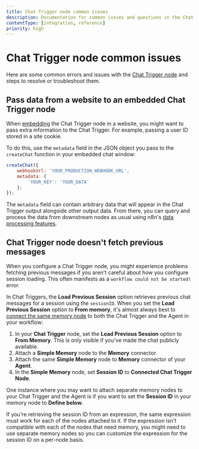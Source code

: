 ```yaml
---
title: Chat Trigger node common issues 
description: Documentation for common issues and questions in the Chat Trigger node in n8n, a workflow automation platform. Includes details of the issue and suggested solutions.
contentType: [integration, reference]
priority: high
---
```


# Chat Trigger node common issues

Here are some common errors and issues with the [Chat Trigger node](/integrations/builtin/core-nodes/n8n-nodes-langchain.chattrigger/index.md) and steps to resolve or troubleshoot them.

## Pass data from a website to an embedded Chat Trigger node

When [embedding](https://www.npmjs.com/package/@n8n/chat) the Chat Trigger node in a website, you might want to pass extra information to the Chat Trigger. For example, passing a user ID stored in a site cookie.

To do this, use the `metadata` field in the JSON object you pass to the `createChat` function in your embedded chat window:

```javascript
createChat({
	webhookUrl: 'YOUR_PRODUCTION_WEBHOOK_URL',
	metadata: {
		'YOUR_KEY': 'YOUR_DATA'
	};
});
```

The `metadata` field can contain arbitrary data that will appear in the Chat Trigger output alongside other output data. From there, you can query and process the data from downstream nodes as usual using	n8n's [data processing features](/data/index.md).

## Chat Trigger node doesn't fetch previous messages

When you configure a Chat Trigger node, you might experience problems fetching previous messages if you aren't careful about how you configure session loading. This often manifests as a `workflow could not be started!` error.

In Chat Triggers, the **Load Previous Session** option retrieves previous chat messages for a session using the `sessionID`. When you set the **Load Previous Session** option to **From memory**, it's almost always best to [connect the same memory node](/integrations/builtin/core-nodes/n8n-nodes-langchain.chattrigger/index.md#load-previous-session) to both the Chat Trigger and the Agent in your workflow:

1. In your **Chat Trigger** node, set the **Load Previous Session** option to **From Memory**. This is only visible if you've made the chat publicly available.
2. Attach a **Simple Memory** node to the **Memory** connector.
3. Attach the same **Simple Memory** node to **Memory** connector of your **Agent**.
4. In the **Simple Memory** node, set **Session ID** to **Connected Chat Trigger Node**.

One instance where you may want to attach separate memory nodes to your Chat Trigger and the Agent is if you want to set the **Session ID** in your memory node to **Define below**.

If you're retrieving the session ID from an expression, the same expression must work for each of the nodes attached to it. If the expression isn't compatible with each of the nodes that need memory, you might need to use separate memory nodes so you can customize the expression for the session ID on a per-node basis.
